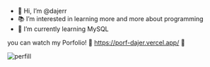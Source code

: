 - 👋 Hi, I’m @dajerr
- 📚 I’m interested in learning more and more about programming
- 🌱 I’m currently learning MySQL

you can watch my Porfolio! 👀 https://porf-dajer.vercel.app/ 👀

![perfill](https://github.com/user-attachments/assets/05913ad2-e159-4553-8576-622d53dbce22)
